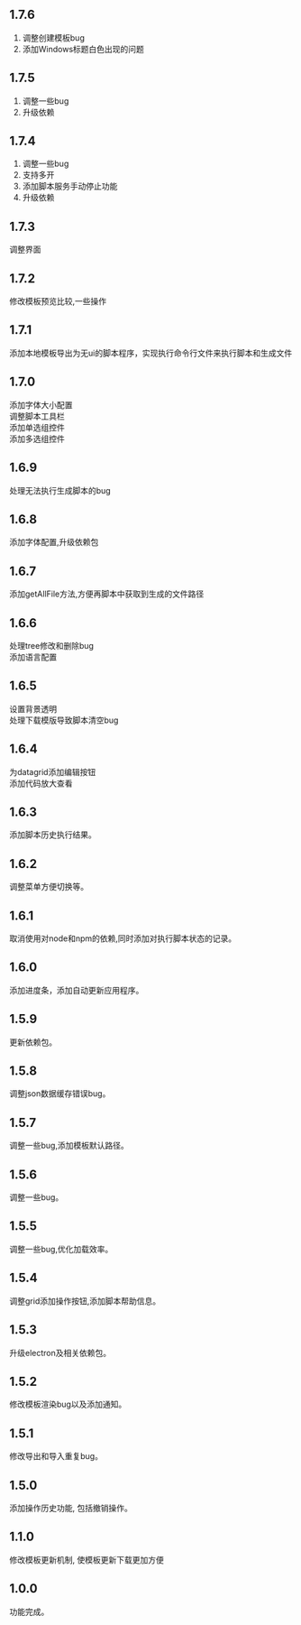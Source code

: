 ## 1.7.6

1. 调整创建模板bug
2. 添加Windows标题白色出现的问题

## 1.7.5

1. 调整一些bug
2. 升级依赖

## 1.7.4

1. 调整一些bug
2. 支持多开
3. 添加脚本服务手动停止功能
4. 升级依赖

## 1.7.3
调整界面
## 1.7.2
修改模板预览比较,一些操作
## 1.7.1
添加本地模板导出为无ui的脚本程序，实现执行命令行文件来执行脚本和生成文件
## 1.7.0
添加字体大小配置<br>
调整脚本工具栏<br>
添加单选组控件<br>
添加多选组控件<br>
## 1.6.9
处理无法执行生成脚本的bug<br>
## 1.6.8
添加字体配置,升级依赖包<br>
## 1.6.7
添加getAllFile方法,方便再脚本中获取到生成的文件路径<br>
## 1.6.6
处理tree修改和删除bug<br>
添加语言配置
## 1.6.5
设置背景透明<br>
处理下载模版导致脚本清空bug
## 1.6.4
为datagrid添加编辑按钮<br>
添加代码放大查看
## 1.6.3
添加脚本历史执行结果。
## 1.6.2
调整菜单方便切换等。
## 1.6.1
取消使用对node和npm的依赖,同时添加对执行脚本状态的记录。
## 1.6.0
添加进度条，添加自动更新应用程序。
## 1.5.9
更新依赖包。
## 1.5.8
调整json数据缓存错误bug。
## 1.5.7
调整一些bug,添加模板默认路径。
## 1.5.6
调整一些bug。
## 1.5.5
调整一些bug,优化加载效率。
## 1.5.4
调整grid添加操作按钮,添加脚本帮助信息。
## 1.5.3
升级electron及相关依赖包。
## 1.5.2
修改模板渲染bug以及添加通知。
## 1.5.1
修改导出和导入重复bug。
## 1.5.0
添加操作历史功能, 包括撤销操作。
## 1.1.0
修改模板更新机制, 使模板更新下载更加方便
## 1.0.0
功能完成。
